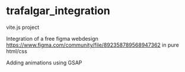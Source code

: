 # trafalgar_integration

vite.js project

Integration of a free figma webdesign https://www.figma.com/community/file/892358789568947362 in pure html/css

Adding animations using GSAP

